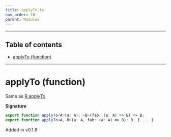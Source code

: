 ```yaml
---
title: applyTo.ts
nav_order: 10
parent: Modules
---
```


---

<h2 class="text-delta">Table of contents</h2>

- [applyTo (function)](#applyto-function)

---

# applyTo (function)

Same as [R.applyTo](https://ramdajs.com/docs/#applyTo)

**Signature**

```ts
export function applyTo<A>(a: A): <B>(fab: (a: A) => B) => B;
export function applyTo<A, B>(a: A, fab: (a: A) => B): B; { ... }
```

Added in v0.1.8
